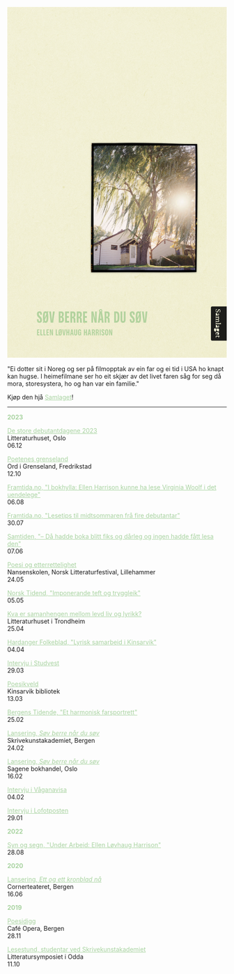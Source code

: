 ![Omslag](docs/assets/Harrison_tilnett.png)

"Ei dotter sit i Noreg og ser på filmopptak av ein far og ei tid i USA ho knapt kan hugse. I heimefilmane ser ho eit skjær av det livet faren såg for seg då mora, storesystera, ho og han var ein familie."
  
Kjøp den hjå <a href="https://samlaget.no/collections/varens-boker-2023/products/sov-berre-nar-du-sov-1" style="color:#a8d3a0;">Samlaget</a>!

---

<b style="color:#a8d3a0;">2023</b>  

<a href="https://www.litteraturhuset.no/nb/arrangement/de-store-debutantdagene-2023" style="color:#a8d3a0;" target="_blank" rel="noopener noreferrer">De store debutantdagene 2023</a>  
Litteraturhuset, Oslo  
06.12   

<a href="https://ordigrenseland.no/arrangement/poetenes-grenseland/" style="color:#a8d3a0;" target="_blank" rel="noopener noreferrer">Poetenes grenseland</a>  
Ord i Grenseland, Fredrikstad  
12.10   

<a href="https://framtida.no/2023/08/06/i-bokhylla-ellen-harrison-kunne-lese-virginia-woolf-i-det-uendelege" style="color:#a8d3a0;" target="_blank" rel="noopener noreferrer">Framtida.no, "I bokhylla: Ellen Harrison kunne ha lese Virginia Woolf i det uendelege"</a>  
06.08  

<a href="https://framtida.no/2023/07/30/lesetips-til-midtsommaren-fra-fire-debutantar" style="color:#a8d3a0;" target="_blank" rel="noopener noreferrer">Framtida.no, "Lesetips til midtsommaren frå fire debutantar"</a>    
30.07  

<a href="https://samtiden.no/bok/2023/da-hadde-boka-blitt-fiks-og-darleg-og-ingen-hadde-fatt-lesa-den" style="color:#a8d3a0;" target="_blank" rel="noopener noreferrer">Samtiden, "– Då hadde boka blitt fiks og dårleg og ingen hadde fått lesa den"</a>  
07.06

<a href="https://litteraturfestival.no/shows/poesi-og-etterrettelighet/" style="color:#a8d3a0;" target="_blank" rel="noopener noreferrer">Poesi og etterrettelighet</a>   
Nansenskolen, Norsk Litteraturfestival, Lillehammer   
24.05  

<a href="https://www.nm.no/app/uploads/2023/05/NT02-23-2.pdf" style="color:#a8d3a0;" target="_blank" rel="noopener noreferrer">Norsk Tidend, "Imponerande teft og tryggleik"</a>    
05.05  

<a href="https://fb.me/e/VHgzKUDO" style="color:#a8d3a0;" target="_blank" rel="noopener noreferrer">Kva er samanhengen mellom levd liv og lyrikk?</a>    
Litteraturhuset i Trondheim  
25.04  

<a href="https://www.hardanger-folkeblad.no/lyrisk-samarbeid-i-kinsarvik/s/5-22-503326" style="color:#a8d3a0;" target="_blank" rel="noopener noreferrer">Hardanger Folkeblad, "Lyrisk samarbeid i Kinsarvik"</a>    
04.04   

<a href="https://www.studvest.no/uib-student-ellen-har-skrive-bok-om-lengsla-etter-ein-far/" style="color:#a8d3a0;" target="_blank" rel="noopener noreferrer">Intervju i Studvest</a>     
29.03  
  
<a href="https://fb.me/e/3l3sRTlcf" style="color:#a8d3a0;" target="_blank" rel="noopener noreferrer">Poesikveld</a>   
Kinsarvik bibliotek   
13.03 

<a href="https://www.bt.no/kultur/i/4oW7J6/et-harmonisk-farsportrett" style="color:#a8d3a0;" target="_blank" rel="noopener noreferrer">Bergens Tidende, "Et harmonisk farsportrett"</a>    
25.02  

<a href="https://fb.me/e/7NlwTMhiS" style="color:#a8d3a0;" target="_blank" rel="noopener noreferrer">Lansering, *Søv berre når du søv*</a>  
Skrivekunstakademiet, Bergen    
24.02  

<a href="https://fb.me/e/3mRjyNnb7" style="color:#a8d3a0;" target="_blank" rel="noopener noreferrer">Lansering, *Søv berre når du søv*</a>   
Sagene bokhandel, Oslo   
16.02      

<a href="https://www.vaganavisa.no/nyheter/i/RGOb2r/ellen-gir-ut-sin-foerste-bok-gir-pandemien-noe-av-aeren" style="color:#a8d3a0;" target="_blank" rel="noopener noreferrer">Intervju i Våganavisa</a>    
04.02    

<a href="https://www.lofotposten.no/en-liten-ting-lareren-gjorde-satte-sine-spor-fy-flate-syns-han-det-var-sa-bra/f/5-29-890679" style="color:#a8d3a0;" target="_blank" rel="noopener noreferrer">Intervju i Lofotposten</a>    
29.01 
  
  
<b style="color:#a8d3a0;">2022</b>  

<a href="https://www.synogsegn.no/2023/under-arbeid-ellen-lovhaug-harrison/" style="color:#a8d3a0;" target="_blank" rel="noopener noreferrer">Syn og segn, "Under Arbeid: Ellen Løvhaug Harrison"</a>      
28.08 

    
<b style="color:#a8d3a0;">2020</b>  
  
<a href="https://fb.me/e/87ye5yfYl" style="color:#a8d3a0;" target="_blank" rel="noopener noreferrer">Lansering, *Ett og ett kronblad nå*</a>   
Cornerteateret, Bergen   
16.06  
  
  
<b style="color:#a8d3a0;">2019</b>  

<a href="https://fb.me/e/1tBvcMn1P" style="color:#a8d3a0;" target="_blank" rel="noopener noreferrer">Poesidigg</a>   
Café Opera, Bergen  
28.11

<a href="https://www.litteratursymposiet.no/program/tidlegare-litteratursymposium/2019/lesestund" style="color:#a8d3a0;" target="_blank" rel="noopener noreferrer">Lesestund, studentar ved Skrivekunstakademiet</a>   
Litteratursymposiet i Odda  
11.10  
